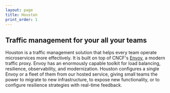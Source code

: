 ```yaml
---
layout: page
title: Houston
print_order: 1
---
```


[//]: # ( Copyright 2018 Turbine Labs, Inc.                                   )
[//]: # ( you may not use this file except in compliance with the License.    )
[//]: # ( You may obtain a copy of the License at                             )
[//]: # (                                                                     )
[//]: # (     http://www.apache.org/licenses/LICENSE-2.0                      )
[//]: # (                                                                     )
[//]: # ( Unless required by applicable law or agreed to in writing, software )
[//]: # ( distributed under the License is distributed on an "AS IS" BASIS,   )
[//]: # ( WITHOUT WARRANTIES OR CONDITIONS OF ANY KIND, either express or     )
[//]: # ( implied. See the License for the specific language governing        )
[//]: # ( permissions and limitations under the License.                      )

## Traffic management for your all your teams

Houston is a traffic management solution that helps every team operate
microservices more effectively. It is built on top of CNCF's
[Envoy](https://envoyproxy.github.io), a modern traffic proxy. Envoy has an
enormously capable toolkit for load balancing, resilience, observability, and
modernization. Houston configures a single Envoy or a fleet of them from our
hosted service, giving small teams the power to migrate to new infrastructure,
to expose new functionality, or to configure resilience strategies with
real-time feedback.
